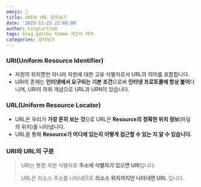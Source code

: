 ```yaml
---
emoji: 📖
title: URI와 URL 알아보기
date: '2023-11-23 22:00:00'
author: kingturtle0
tags: blog gatsby theme 개츠비 테마
categories: 알아보기
---
```


### URI(Uniform Resource Identifier)

- 자원의 위치뿐만 아니라 자원에 대한 고유 식별자로서 URL의 의미를 포함합니다.
- URI의 존재는 **인터넷에서 요구되는 기본 조건**으로써 **인터넷 프로토콜에 항상 붙어**다니며, URI의 하위 개념으로 URL과 URN이 있습니다.

### URL(Uniform Resource Locator)

- URL은 우리가 **가장 흔히 보는 것**으로 URL은 **Resource의 정확한 위치 정보**(파일의 위치)를 나타냅니다.
- URL을 통해 **Resource가 어디에 있는지 어떻게 접근할 수 있는 지 알 수 있습니다.**

### URI와 URL의 구분

> URI는 통합 자원 식별자로 **주소에 식별자가 있으면 URI**입니다.
>
> URL은 리소스 주소를 나타내므로 **리소스 위치까지만 나타내면 URL** 입니다.
